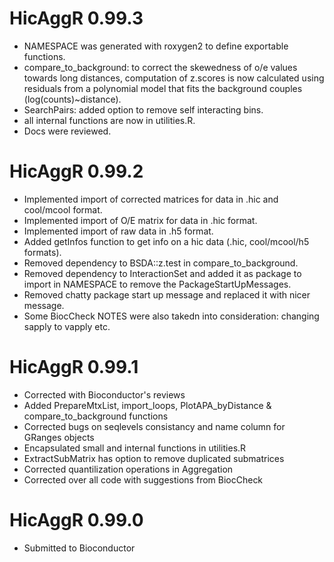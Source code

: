 # HicAggR 0.99.3

* NAMESPACE was generated with roxygen2 to define exportable functions.
* compare_to_background: to correct the skewedness of o/e values towards long distances,
    computation of z.scores is now calculated using residuals from a polynomial
    model that fits the background couples (log(counts)~distance).
* SearchPairs: added option to remove self interacting bins.
* all internal functions are now in utilities.R.
* Docs were reviewed.

# HicAggR 0.99.2

* Implemented import of corrected matrices for data in .hic and cool/mcool format.
* Implemented import of O/E matrix for data in .hic format.
* Implemented import of raw data in .h5 format.
* Added getInfos function to get info on a hic data (.hic, cool/mcool/h5 formats).
* Removed dependency to BSDA::z.test in compare_to_background.
* Removed dependency to InteractionSet and added it as package to import in NAMESPACE to remove the PackageStartUpMessages.
* Removed chatty package start up message and replaced it with nicer message.
* Some BiocCheck NOTES were also takedn into consideration: changing sapply to vapply etc.

# HicAggR 0.99.1

* Corrected with Bioconductor's reviews
* Added PrepareMtxList, import_loops, PlotAPA_byDistance & compare_to_background functions
* Corrected bugs on seqlevels consistancy and name column for GRanges objects
* Encapsulated small and internal functions in utilities.R
* ExtractSubMatrix has option to remove duplicated submatrices
* Corrected quantilization operations in Aggregation
* Corrected over all code with suggestions from BiocCheck

# HicAggR 0.99.0

* Submitted to Bioconductor
